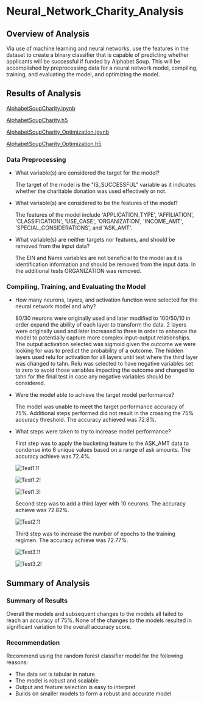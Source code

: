 # Neural_Network_Charity_Analysis

## Overview of Analysis

Via use of machine learning and neural networks, use the features in the dataset to create a binary classifier that is capable of predicting whether applicants will be successful if funded by Alphabet Soup.  This will be accomplished by preprocessing data for a neural network model, compiling, training, and evaluating the model, and optimizing the model.

## Results of Analysis

[AlphabetSoupCharity.ipynb](https://github.com/nkinsler/Neural_Network_Charity_Analysis/blob/main/AlphabetSoupCharity.ipynb)

[AlphabetSoupCharity.h5](https://github.com/nkinsler/Neural_Network_Charity_Analysis/blob/main/AlphabetSoupCharity.h5)

[AlphabetSoupCharity_Optimization.ipynb](https://github.com/nkinsler/Neural_Network_Charity_Analysis/blob/main/AlphabetSoupCharity-Optimization.ipynb)

[AlphabetSoupCharity_Optimization.h5](https://github.com/nkinsler/Neural_Network_Charity_Analysis/blob/main/AlphabetSoupCharity_Optimization.h5)

### Data Preprocessing

- What variable(s) are considered the target for the model?

    The target of the model is the "IS_SUCCESSFUL" variable as it indicates whether the charitable donation was used effectively or not.
    
- What variable(s) are considered to be the features of the model?

    The features of the model include 'APPLICATION_TYPE', 'AFFILIATION', 'CLASSIFICATION', 'USE_CASE', 'ORGANIZATION', 'INCOME_AMT', 'SPECIAL_CONSIDERATIONS', and 'ASK_AMT'.
    
- What variable(s) are neither targets nor features, and should be removed from the input data?

    The EIN and Name variables are not beneficial to the model as it is identification information and should be removed from the input data.  In the additional tests ORGANIZATION was removed.

### Compiling, Training, and Evaluating the Model

- How many neurons, layers, and activation function were selected for the neural network model and why?

    80/30 neurons were originally used and later modified to 100/50/10 in order expand the ability of each layer to transform the data.  2 layers were originally used and later increased to three in order to enhance the model to potentially capture more complex input-output relationships.  The output activation selected was sigmoid given the outcome we were looking for was to predict the probability of a outcome.  The hidden layers used relu for activation for all layers until test where the third layer was changed to tahn.  Relu was selected to have negative variables set to zero to avoid those variables impacting the outcome and changed to tahn for the final test in case any negative variables should be considered.
    
- Were the model able to achieve the target model performance?

    The model was unable to meet the target performance accuracy of 75%.  Additional steps performed did not result in the crossing the 75% accuracy threshold.  The accuracy achieved was 72.8%.
    
- What steps were taken to try to increase model performance?

    First step was to apply the bucketing feature to the ASK_AMT data to condense into 6 unique values based on a range of ask amounts.  The accuracy achieve was 72.4%.
   
    ![Test1.1](https://github.com/nkinsler/Neural_Network_Charity_Analysis/blob/main/Resources/Test1_Variable_Removed.png)!
    
    ![Test1.2](https://github.com/nkinsler/Neural_Network_Charity_Analysis/blob/main/Resources/Test1_Ask_Amount1.png)!
    
    ![Test1.3](https://github.com/nkinsler/Neural_Network_Charity_Analysis/blob/main/Resources/Test1_Ask_Amount2.png)!
        
    Second step was to add a third layer with 10 neurons.  The accuracy achieve was 72.82%.
    
    ![Test2.1](https://github.com/nkinsler/Neural_Network_Charity_Analysis/blob/main/Resources/Test2_layer.png)!
    
    Third step was to increase the number of epochs to the training regimen.  The accuracy achieve was 72.77%.
    
    ![Test3.1](https://github.com/nkinsler/Neural_Network_Charity_Analysis/blob/main/Resources/Test3_activation.png)!
    
    ![Test3.2](https://github.com/nkinsler/Neural_Network_Charity_Analysis/blob/main/Resources/Test3_epochs.png)!

## Summary of Analysis

### Summary of Results

Overall the models and subsequent changes to the models all failed to reach an accuracy of 75%.  None of the changes to the models resulted in significant variation to the overall accuracy score.

### Recommendation

Recommend using the random forest classifier model for the following reasons:
- The data set is tabular in nature
- The model is robust and scalable
- Output and feature selection is easy to interpret
- Builds on smaller models to form a robust and accurate model
